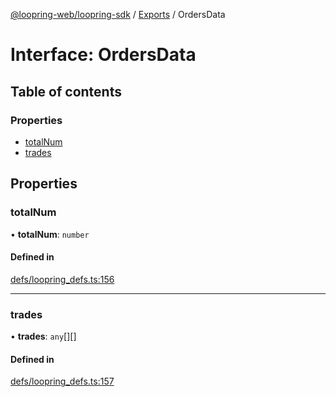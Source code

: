 [@loopring-web/loopring-sdk](../README.md) / [Exports](../modules.md) / OrdersData

# Interface: OrdersData

## Table of contents

### Properties

- [totalNum](OrdersData.md#totalnum)
- [trades](OrdersData.md#trades)

## Properties

### totalNum

• **totalNum**: `number`

#### Defined in

[defs/loopring_defs.ts:156](https://github.com/Loopring/loopring_sdk/blob/1d20f38/src/defs/loopring_defs.ts#L156)

___

### trades

• **trades**: `any`[][]

#### Defined in

[defs/loopring_defs.ts:157](https://github.com/Loopring/loopring_sdk/blob/1d20f38/src/defs/loopring_defs.ts#L157)
